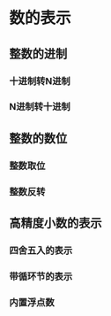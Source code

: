 # 数的表示

## 整数的进制


### 十进制转N进制


### N进制转十进制


## 整数的数位


### 整数取位


### 整数反转


## 高精度小数的表示


### 四舍五入的表示


### 带循环节的表示


### 内置浮点数
